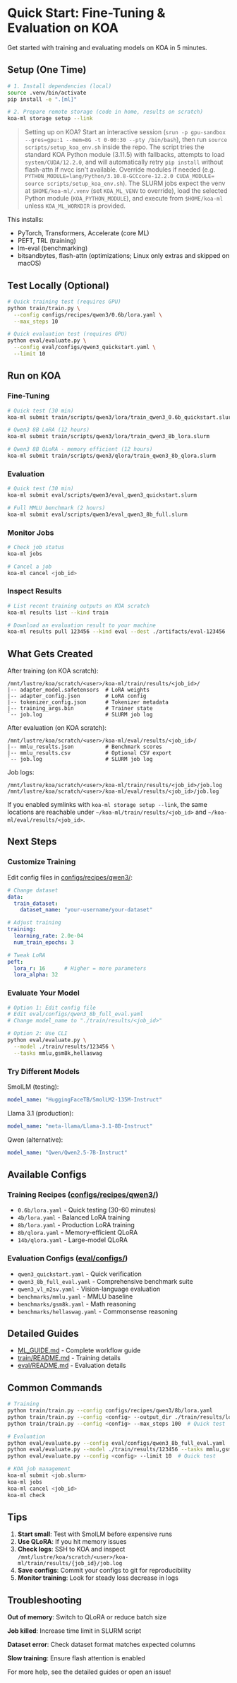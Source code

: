 # Quick Start: Fine-Tuning & Evaluation on KOA

Get started with training and evaluating models on KOA in 5 minutes.

## Setup (One Time)

```bash
# 1. Install dependencies (local)
source .venv/bin/activate
pip install -e ".[ml]"

# 2. Prepare remote storage (code in home, results on scratch)
koa-ml storage setup --link
```

> Setting up on KOA? Start an interactive session (`srun -p gpu-sandbox --gres=gpu:1 --mem=8G -t 0-00:30 --pty /bin/bash`), then run
> `source scripts/setup_koa_env.sh` inside the repo. The script tries the standard KOA Python module (3.11.5) with fallbacks, attempts to load `system/CUDA/12.2.0`, and will automatically retry `pip install` without flash-attn if nvcc isn't available. Override modules if needed (e.g.
> `PYTHON_MODULE=lang/Python/3.10.8-GCCcore-12.2.0 CUDA_MODULE= source scripts/setup_koa_env.sh`).
> The SLURM jobs expect the venv at `$HOME/koa-ml/.venv` (set `KOA_ML_VENV` to override), load the selected Python module (`KOA_PYTHON_MODULE`), and execute from `$HOME/koa-ml` unless `KOA_ML_WORKDIR` is provided.

This installs:
- PyTorch, Transformers, Accelerate (core ML)
- PEFT, TRL (training)
- lm-eval (benchmarking)
- bitsandbytes, flash-attn (optimizations; Linux only extras and skipped on macOS)

## Test Locally (Optional)

```bash
# Quick training test (requires GPU)
python train/train.py \
  --config configs/recipes/qwen3/0.6b/lora.yaml \
  --max_steps 10

# Quick evaluation test (requires GPU)
python eval/evaluate.py \
  --config eval/configs/qwen3_quickstart.yaml \
  --limit 10
```

## Run on KOA

### Fine-Tuning

```bash
# Quick test (30 min)
koa-ml submit train/scripts/qwen3/lora/train_qwen3_0.6b_quickstart.slurm

# Qwen3 8B LoRA (12 hours)
koa-ml submit train/scripts/qwen3/lora/train_qwen3_8b_lora.slurm

# Qwen3 8B QLoRA - memory efficient (12 hours)
koa-ml submit train/scripts/qwen3/qlora/train_qwen3_8b_qlora.slurm
```

### Evaluation

```bash
# Quick test (30 min)
koa-ml submit eval/scripts/qwen3/eval_qwen3_quickstart.slurm

# Full MMLU benchmark (2 hours)
koa-ml submit eval/scripts/qwen3/eval_qwen3_8b_full.slurm
```

### Monitor Jobs

```bash
# Check job status
koa-ml jobs

# Cancel a job
koa-ml cancel <job_id>
```

### Inspect Results

```bash
# List recent training outputs on KOA scratch
koa-ml results list --kind train

# Download an evaluation result to your machine
koa-ml results pull 123456 --kind eval --dest ./artifacts/eval-123456
```

## What Gets Created

After training (on KOA scratch):
```
/mnt/lustre/koa/scratch/<user>/koa-ml/train/results/<job_id>/
|-- adapter_model.safetensors  # LoRA weights
|-- adapter_config.json        # LoRA config
|-- tokenizer_config.json      # Tokenizer metadata
|-- training_args.bin          # Trainer state
`-- job.log                    # SLURM job log
```

After evaluation (on KOA scratch):
```
/mnt/lustre/koa/scratch/<user>/koa-ml/eval/results/<job_id>/
|-- mmlu_results.json          # Benchmark scores
|-- mmlu_results.csv           # Optional CSV export
`-- job.log                    # SLURM job log
```

Job logs:
```
/mnt/lustre/koa/scratch/<user>/koa-ml/train/results/<job_id>/job.log
/mnt/lustre/koa/scratch/<user>/koa-ml/eval/results/<job_id>/job.log
```

If you enabled symlinks with `koa-ml storage setup --link`, the same locations
are reachable under `~/koa-ml/train/results/<job_id>` and `~/koa-ml/eval/results/<job_id>`.

## Next Steps

### Customize Training

Edit config files in [configs/recipes/qwen3/](../configs/recipes/qwen3/):

```yaml
# Change dataset
data:
  train_dataset:
    dataset_name: "your-username/your-dataset"

# Adjust training
training:
  learning_rate: 2.0e-04
  num_train_epochs: 3

# Tweak LoRA
peft:
  lora_r: 16      # Higher = more parameters
  lora_alpha: 32
```

### Evaluate Your Model

```bash
# Option 1: Edit config file
# Edit eval/configs/qwen3_8b_full_eval.yaml
# Change model_name to "./train/results/<job_id>"

# Option 2: Use CLI
python eval/evaluate.py \
  --model ./train/results/123456 \
  --tasks mmlu,gsm8k,hellaswag
```

### Try Different Models

SmolLM (testing):
```yaml
model_name: "HuggingFaceTB/SmolLM2-135M-Instruct"
```

Llama 3.1 (production):
```yaml
model_name: "meta-llama/Llama-3.1-8B-Instruct"
```

Qwen (alternative):
```yaml
model_name: "Qwen/Qwen2.5-7B-Instruct"
```

## Available Configs

### Training Recipes ([configs/recipes/qwen3/](../configs/recipes/qwen3/))
- `0.6b/lora.yaml` - Quick testing (30-60 minutes)
- `4b/lora.yaml` - Balanced LoRA training
- `8b/lora.yaml` - Production LoRA training
- `8b/qlora.yaml` - Memory-efficient QLoRA
- `14b/qlora.yaml` - Large-model QLoRA

### Evaluation Configs ([eval/configs/](../eval/configs/))
- `qwen3_quickstart.yaml` - Quick verification
- `qwen3_8b_full_eval.yaml` - Comprehensive benchmark suite
- `qwen3_vl_m2sv.yaml` - Vision-language evaluation
- `benchmarks/mmlu.yaml` - MMLU baseline
- `benchmarks/gsm8k.yaml` - Math reasoning
- `benchmarks/hellaswag.yaml` - Commonsense reasoning

## Detailed Guides

- [ML_GUIDE.md](ML_GUIDE.md) - Complete workflow guide
- [train/README.md](train/README.md) - Training details
- [eval/README.md](eval/README.md) - Evaluation details

## Common Commands

```bash
# Training
python train/train.py --config configs/recipes/qwen3/8b/lora.yaml
python train/train.py --config <config> --output_dir ./train/results/local/my_run
python train/train.py --config <config> --max_steps 100  # Quick test

# Evaluation
python eval/evaluate.py --config eval/configs/qwen3_8b_full_eval.yaml
python eval/evaluate.py --model ./train/results/123456 --tasks mmlu,gsm8k
python eval/evaluate.py --config <config> --limit 10  # Quick test

# KOA job management
koa-ml submit <job.slurm>
koa-ml jobs
koa-ml cancel <job_id>
koa-ml check
```

## Tips

1. **Start small**: Test with SmolLM before expensive runs
2. **Use QLoRA**: If you hit memory issues
3. **Check logs**: SSH to KOA and inspect `/mnt/lustre/koa/scratch/<user>/koa-ml/train/results/{job_id}/job.log`
4. **Save configs**: Commit your configs to git for reproducibility
5. **Monitor training**: Look for steady loss decrease in logs

## Troubleshooting

**Out of memory**: Switch to QLoRA or reduce batch size

**Job killed**: Increase time limit in SLURM script

**Dataset error**: Check dataset format matches expected columns

**Slow training**: Ensure flash attention is enabled

For more help, see the detailed guides or open an issue!
